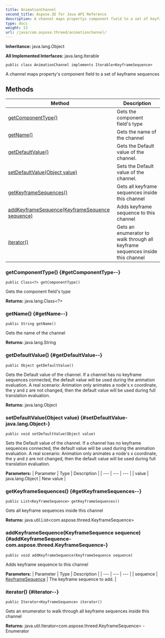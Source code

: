 ```yaml
---
title: AnimationChannel
second_title: Aspose.3D for Java API Reference
description: A channel maps propertys component field to a set of keyframe sequences
type: docs
weight: 13
url: /java/com.aspose.threed/animationchannel/
---
```


**Inheritance:**
java.lang.Object

**All Implemented Interfaces:**
java.lang.Iterable
```
public class AnimationChannel implements Iterable<KeyframeSequence>
```

A channel maps property's component field to a set of keyframe sequences
## Methods

| Method | Description |
| --- | --- |
| [getComponentType()](#getComponentType--) | Gets the component field's type |
| [getName()](#getName--) | Gets the name of the channel |
| [getDefaultValue()](#getDefaultValue--) | Gets the Default value of the channel. |
| [setDefaultValue(Object value)](#setDefaultValue-java.lang.Object-) | Sets the Default value of the channel. |
| [getKeyframeSequences()](#getKeyframeSequences--) | Gets all keyframe sequences inside this channel |
| [addKeyframeSequence(KeyframeSequence sequence)](#addKeyframeSequence-com.aspose.threed.KeyframeSequence-) | Adds keyframe sequence to this channel |
| [iterator()](#iterator--) | Gets an enumerator to walk through all keyframe sequences inside this channel |
### getComponentType() {#getComponentType--}
```
public Class<?> getComponentType()
```


Gets the component field's type

**Returns:**
java.lang.Class<?>
### getName() {#getName--}
```
public String getName()
```


Gets the name of the channel

**Returns:**
java.lang.String
### getDefaultValue() {#getDefaultValue--}
```
public Object getDefaultValue()
```


Gets the Default value of the channel. If a channel has no keyframe sequences connected, the default value will be used during the animation evaluation. A real scenario: Animation only animates a node's x coordinate, the y and z are not changed, then the default value will be used during full translation evaluation.

**Returns:**
java.lang.Object
### setDefaultValue(Object value) {#setDefaultValue-java.lang.Object-}
```
public void setDefaultValue(Object value)
```


Sets the Default value of the channel. If a channel has no keyframe sequences connected, the default value will be used during the animation evaluation. A real scenario: Animation only animates a node's x coordinate, the y and z are not changed, then the default value will be used during full translation evaluation.

**Parameters:**
| Parameter | Type | Description |
| --- | --- | --- |
| value | java.lang.Object | New value |

### getKeyframeSequences() {#getKeyframeSequences--}
```
public List<KeyframeSequence> getKeyframeSequences()
```


Gets all keyframe sequences inside this channel

**Returns:**
java.util.List<com.aspose.threed.KeyframeSequence>
### addKeyframeSequence(KeyframeSequence sequence) {#addKeyframeSequence-com.aspose.threed.KeyframeSequence-}
```
public void addKeyframeSequence(KeyframeSequence sequence)
```


Adds keyframe sequence to this channel

**Parameters:**
| Parameter | Type | Description |
| --- | --- | --- |
| sequence | [KeyframeSequence](../../com.aspose.threed/keyframesequence) | The keyframe sequence to add. |

### iterator() {#iterator--}
```
public Iterator<KeyframeSequence> iterator()
```


Gets an enumerator to walk through all keyframe sequences inside this channel

**Returns:**
java.util.Iterator<com.aspose.threed.KeyframeSequence> - Enumerator
